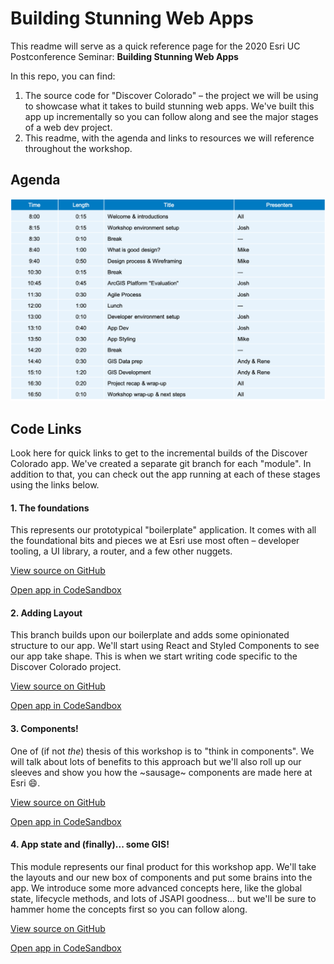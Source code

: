 # Building Stunning Web Apps

This readme will serve as a quick reference page for the 2020 Esri UC Postconference Seminar: **Building Stunning Web Apps**

In this repo, you can find:

1. The source code for "Discover Colorado" – the project we will be using to showcase what it takes to build stunning web apps. We've built this app up incrementally so you can follow along and see the major stages of a web dev project.
2. This readme, with the agenda and links to resources we will reference throughout the workshop.

## Agenda

![Workshop Agenda](https://github.com/EsriPS/stunning-webapps-2020/blob/master/agenda.png)

## Code Links

Look here for quick links to get to the incremental builds of the Discover Colorado app. We've created a separate git branch for each "module". In addition to that, you can check out the app running at each of these stages using the links below.

#### 1. The foundations

This represents our prototypical "boilerplate" application. It comes with all the foundational bits and pieces we at Esri use most often – developer tooling, a UI library, a router, and a few other nuggets.

[View source on GitHub](https://github.com/EsriPS/stunning-webapps-2020/tree/1-foundations)

[Open app in CodeSandbox](https://codesandbox.io/s/github/EsriPS/stunning-webapps-2020/tree/1-foundations)

#### 2. Adding Layout

This branch builds upon our boilerplate and adds some opinionated structure to our app. We'll start using React and Styled Components to see our app take shape. This is when we start writing code specific to the Discover Colorado project.

[View source on GitHub](https://github.com/EsriPS/stunning-webapps-2020/tree/2-layout)

[Open app in CodeSandbox](https://codesandbox.io/s/github/EsriPS/stunning-webapps-2020/tree/2-layout)

#### 3. Components!

One of (if not _the_) thesis of this workshop is to "think in components". We will talk about lots of benefits to this approach but we'll also roll up our sleeves and show you how the ~sausage~ components are made here at Esri 😄.

[View source on GitHub](https://github.com/EsriPS/stunning-webapps-2020/tree/3-components)

[Open app in CodeSandbox](https://codesandbox.io/s/github/EsriPS/stunning-webapps-2020/tree/3-components)

#### 4. App state and (finally)... some GIS!

This module represents our final product for this workshop app. We'll take the layouts and our new box of components and put some brains into the app. We introduce some more advanced concepts here, like the global state, lifecycle methods, and lots of JSAPI goodness... but we'll be sure to hammer home the concepts first so you can follow along.

[View source on GitHub](https://github.com/EsriPS/stunning-webapps-2020/tree/4-state-and-map)

[Open app in CodeSandbox](https://codesandbox.io/s/github/EsriPS/stunning-webapps-2020/tree/4-state-and-map)
